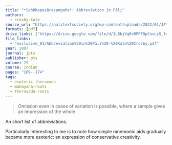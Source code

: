 ```yaml
---
title: "*Saṅkhepasārasaṅgaha*: Abbreviation in Pāli"
authors:
  - crosby-kate
source_url: "https://palitextsociety.org/wp-content/uploads/2022/01/JPTS_2007_XXIX.pdf"
formats: [pdf]
drive_links: ["https://drive.google.com/file/d/1L8bjVq0xRFPFOpCnvLsS_frh_rI0TGND/view?usp=drivesdk"]
file_links:
  - "exclusive_01/Abbreviation%20in%20Pāli%20-%20Kate%20Crosby.pdf"
year: 2007
journal: jpts
publisher: pts
volume: 29
course: indian
pages: "169--174"
tags:
  - esoteric-theravada
  - mahayana-roots
  - theravada-roots
---
```


> Omission even in cases of variation is possible, where a sample gives an impression of the whole

An short list of abbreviations.

Particularly interesting to me is to note how simple mnemonic aids gradually became more esoteric: an expression of conservative creativity.

